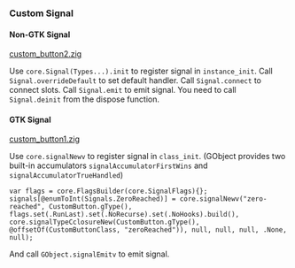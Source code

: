 ### Custom Signal

#### Non-GTK Signal

[custom_button2.zig](../../../example/custom_button/custom_button2.zig)

Use `core.Signal(Types...).init` to register signal in `instance_init`. Call `Signal.overrideDefault` to set default handler. Call `Signal.connect` to connect slots. Call `Signal.emit` to emit signal. You need to call `Signal.deinit` from the dispose function.

#### GTK Signal

[custom_button1.zig](../../../example/custom_button/custom_button1.zig)

Use `core.signalNewv` to register signal in `class_init`. (GObject provides two built-in accumulators `signalAccumulatorFirstWins` and `signalAccumulatorTrueHandled`)

```zig
var flags = core.FlagsBuilder(core.SignalFlags){};
signals[@enumToInt(Signals.ZeroReached)] = core.signalNewv("zero-reached", CustomButton.gType(), flags.set(.RunLast).set(.NoRecurse).set(.NoHooks).build(), core.signalTypeCclosureNew(CustomButton.gType(), @offsetOf(CustomButtonClass, "zeroReached")), null, null, null, .None, null);
```

And call `GObject.signalEmitv` to emit signal.
